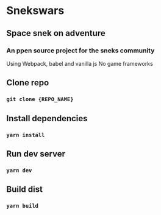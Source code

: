 
# Snekswars

## Space snek on adventure
### An ppen source project for the sneks community

Using Webpack, babel and vanilla js
No game frameworks

## Clone repo
### `git clone {REPO_NAME}`

## Install dependencies
### `yarn install`

## Run dev server
### `yarn dev`

## Build dist
### `yarn build`